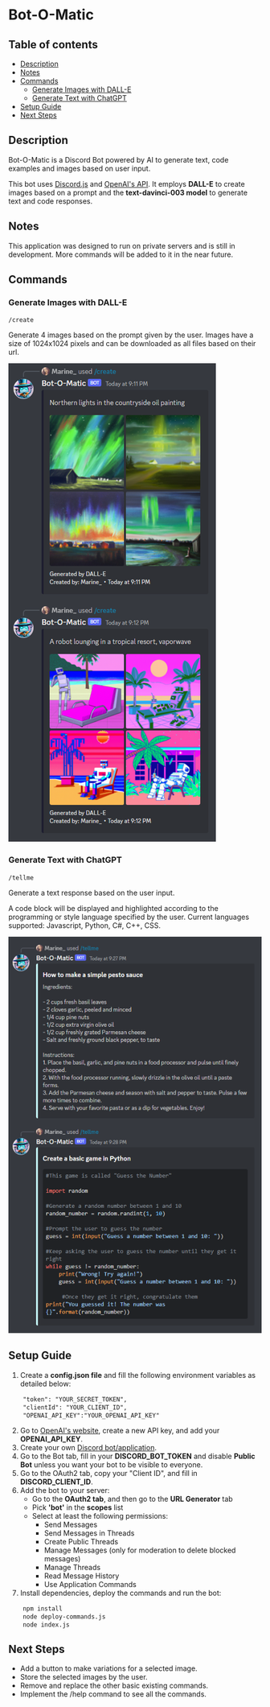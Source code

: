 # Bot-O-Matic

## Table of contents
* [Description](#description)
* [Notes](#notes)
* [Commands](#commands)
    - [Generate Images with DALL-E](#generate-images-with-dall-e)
    - [Generate Text with ChatGPT](#generate-text-with-chatgpt)
* [Setup Guide](#setup-guide)
* [Next Steps](#next-steps)


## Description

Bot-O-Matic is a Discord Bot powered by AI to generate text, code examples and images based on user input.

This bot uses [Discord.js](https://discord.js.org/#/) and [OpenAI's API](https://openai.com/api/). It employs **DALL-E** to create images based on a prompt and the **text-davinci-003 model** to generate text and code responses.

## Notes
This application was designed to run on private servers and is still in development. More commands will be added to it in the near future.

## Commands

### Generate Images with DALL-E

```
/create
```

Generate 4 images based on the prompt given by the user.
Images have a size of 1024x1024 pixels and can be downloaded as all files based on their url.

![screenshot1](./screenshots/screenshot1.png)

### Generate Text with ChatGPT

```
/tellme
```

Generate a text response based on the user input.

A code block will be displayed and highlighted according to the programming or style language specified by the user.
Current languages supported: Javascript, Python, C#, C++, CSS.

![screenshot2](./screenshots/screenshot2.png)


## Setup Guide
1. Create a **config.json file** and fill the following environment variables as detailed below:

```
	"token": "YOUR_SECRET_TOKEN",
    "clientId": "YOUR_CLIENT_ID",
	"OPENAI_API_KEY":"YOUR_OPENAI_API_KEY"
```

2. Go to [OpenAI's website](https://beta.openai.com/account/api-keys), create a new API key, and add your **OPENAI_API_KEY**.
3. Create your own [Discord bot/application](https://discord.com/developers/applications).
4. Go to the Bot tab, fill in your **DISCORD_BOT_TOKEN** and disable **Public Bot** unless you want your bot to be visible to everyone.
5. Go to the OAuth2 tab, copy your "Client ID", and fill in **DISCORD_CLIENT_ID**.
6. Add the bot to your server:
    - Go to the **OAuth2 tab**, and then go to the **URL Generator** tab
    - Pick **'bot'** in the **scopes** list
    - Select at least the following permissions:
        - Send Messages
        - Send Messages in Threads
        - Create Public Threads
        - Manage Messages (only for moderation to delete blocked messages)
        - Manage Threads
        - Read Message History
        - Use Application Commands
7. Install dependencies, deploy the commands and run the bot:

```
	npm install
    node deploy-commands.js
    node index.js
```


## Next Steps
* Add a button to make variations for a selected image.
* Store the selected images by the user.
* Remove and replace the other basic existing commands.
* Implement the /help command to see all the commands.